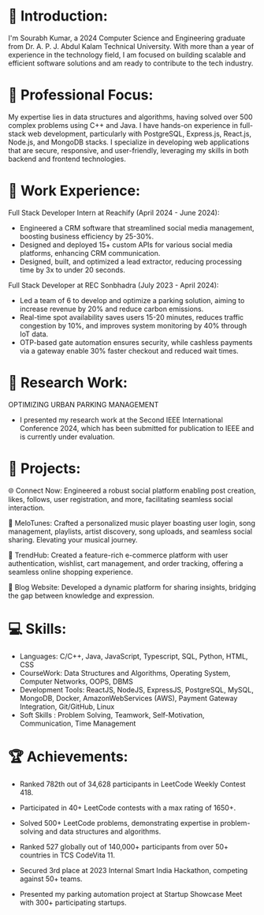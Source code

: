 # 👋 Introduction:

I'm Sourabh Kumar, a 2024 Computer Science and Engineering graduate from Dr. A. P. J. Abdul Kalam Technical University. With more than a year of experience in the technology field, I am focused on building scalable and efficient software solutions and am ready to contribute to the tech industry.

# 🚀 Professional Focus:

My expertise lies in data structures and algorithms, having solved over 500 complex problems using C++ and Java. I have hands-on experience in full-stack web development, particularly with PostgreSQL, Express.js, React.js, Node.js, and MongoDB stacks. I specialize in developing web applications that are secure, responsive, and user-friendly, leveraging my skills in both backend and frontend technologies.

# 💼 Work Experience:

Full Stack Developer Intern at Reachify (April 2024 - June 2024):

- Engineered a CRM software that streamlined social media management, boosting business efficiency by 25-30%.
- Designed and deployed 15+ custom APIs for various social media platforms, enhancing CRM communication.
- Designed, built, and optimized a lead extractor, reducing processing time by 3x to under 20 seconds.

Full Stack Developer at REC Sonbhadra (July 2023 - April 2024):

- Led a team of 6 to develop and optimize a parking solution, aiming to increase revenue by 20% and reduce carbon emissions.
- Real-time spot availability saves users 15-20 minutes, reduces traffic congestion by 10%, and improves system monitoring by 40% through IoT data.
- OTP-based gate automation ensures security, while cashless payments via a gateway enable 30% faster checkout and reduced wait times.

# 🔬 Research Work:

OPTIMIZING URBAN PARKING MANAGEMENT

- I presented my research work at the Second IEEE International Conference 2024, which has been submitted for publication to IEEE and is currently under evaluation.

# 💼 Projects:

🌐 Connect Now: Engineered a robust social platform enabling post creation, likes, follows, user registration, and more, facilitating seamless social interaction.

🎵 MeloTunes: Crafted a personalized music player boasting user login, song management, playlists, artist discovery, song uploads, and seamless social sharing. Elevating your musical journey.

🛒 TrendHub: Created a feature-rich e-commerce platform with user authentication, wishlist, cart management, and order tracking, offering a seamless online shopping experience.

📝 Blog Website: Developed a dynamic platform for sharing insights, bridging the gap between knowledge and expression.

# 💻 Skills:

- Languages: C/C++, Java, JavaScript, Typescript, SQL, Python, HTML, CSS
- CourseWork: Data Structures and Algorithms, Operating System, Computer Networks, OOPS, DBMS
- Development Tools: ReactJS, NodeJS, ExpressJS, PostgreSQL, MySQL, MongoDB, Docker, AmazonWebServices (AWS), Payment Gateway Integration, Git/GitHub, Linux
- Soft Skills : Problem Solving, Teamwork, Self-Motivation, Communication, Time Management

# 🏆 Achievements:

- Ranked 782th out of 34,628 participants in LeetCode Weekly Contest 418.
- Participated in 40+ LeetCode contests with a max rating of 1650+.

- Solved 500+ LeetCode problems, demonstrating expertise in problem-solving and data structures and algorithms.

- Ranked 527 globally out of 140,000+ participants from over 50+ countries in TCS CodeVita 11.
- Secured 3rd place at 2023 Internal Smart India Hackathon, competing against 50+ teams.

- Presented my parking automation project at Startup Showcase Meet with 300+ participating startups.
